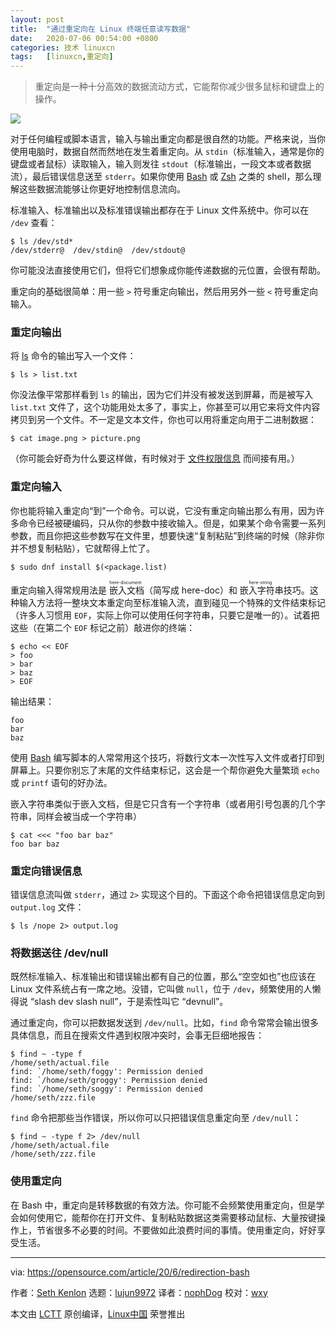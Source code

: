 ```yaml
---
layout: post
title:	"通过重定向在 Linux 终端任意读写数据"
date:	2020-07-06 00:54:00 +0800 
categories:	技术 linuxcn 
tags:	[linuxcn,重定向]
---
```




> 
> 重定向是一种十分高效的数据流动方式，它能帮你减少很多鼠标和键盘上的操作。
> 
> 
> 


![](/Asserts/Images//attachment/album/202007/06/005419nh6mzxkmmmbsslbb.jpg)


对于任何编程或脚本语言，输入与输出重定向都是很自然的功能。严格来说，当你使用电脑时，数据自然而然地在发生着重定向。从 `stdin`（标准输入，通常是你的键盘或者鼠标）读取输入，输入则发往 `stdout`（标准输出，一段文本或者数据流），最后错误信息送至 `stderr`。如果你使用 [Bash](https://opensource.com/resources/what-bash) 或 [Zsh](https://opensource.com/article/19/9/getting-started-zsh) 之类的 shell，那么理解这些数据流能够让你更好地控制信息流向。


标准输入、标准输出以及标准错误输出都存在于 Linux 文件系统中。你可以在 `/dev` 查看：



```
$ ls /dev/std*
/dev/stderr@  /dev/stdin@  /dev/stdout@

```

你可能没法直接使用它们，但将它们想象成你能传递数据的元位置，会很有帮助。


重定向的基础很简单：用一些 `>` 符号重定向输出，然后用另外一些 `<` 符号重定向输入。


### 重定向输出


将 [ls](https://opensource.com/article/19/7/master-ls-command) 命令的输出写入一个文件：



```
$ ls > list.txt

```

你没法像平常那样看到 `ls` 的输出，因为它们并没有被发送到屏幕，而是被写入 `list.txt` 文件了，这个功能用处太多了，事实上，你甚至可以用它来将文件内容拷贝到另一个文件。不一定是文本文件，你也可以用将重定向用于二进制数据：



```
$ cat image.png > picture.png

```

（你可能会好奇为什么要这样做，有时候对于 [文件权限信息](https://opensource.com/article/19/8/linux-permissions-101) 而间接有用。）


### 重定向输入


你也能将输入重定向“到”一个命令。可以说，它没有重定向输出那么有用，因为许多命令已经被硬编码，只从你的参数中接收输入。但是，如果某个命令需要一系列参数，而且你把这些参数写在文件里，想要快速“复制粘贴”到终端的时候（除非你并不想复制粘贴），它就帮得上忙了。



```
$ sudo dnf install $(<package.list)

```

重定向输入得常规用法是<ruby> 嵌入文档 <rt>  here-document </rt></ruby>（简写成 here-doc）和<ruby> 嵌入字符串 <rt>  here-string </rt></ruby> 技巧。这种输入方法将一整块文本重定向至标准输入流，直到碰见一个特殊的文件结束标记（许多人习惯用 `EOF`，实际上你可以使用任何字符串，只要它是唯一的）。试着把这些（在第二个 `EOF` 标记之前）敲进你的终端：



```
$ echo << EOF
> foo
> bar
> baz
> EOF

```

输出结果：



```
foo
bar
baz

```

使用 [Bash](https://opensource.com/resources/what-bash) 编写脚本的人常常用这个技巧，将数行文本一次性写入文件或者打印到屏幕上。只要你别忘了末尾的文件结束标记，这会是一个帮你避免大量繁琐 `echo` 或 `printf` 语句的好办法。


嵌入字符串类似于嵌入文档，但是它只含有一个字符串（或者用引号包裹的几个字符串，同样会被当成一个字符串）



```
$ cat <<< "foo bar baz"
foo bar baz

```

### 重定向错误信息


错误信息流叫做 `stderr`，通过 `2>` 实现这个目的。下面这个命令把错误信息定向到 `output.log` 文件：



```
$ ls /nope 2> output.log

```

### 将数据送往 /dev/null


既然标准输入、标准输出和错误输出都有自己的位置，那么“空空如也”也应该在 Linux 文件系统占有一席之地。没错，它叫做 `null`，位于 `/dev`，频繁使用的人懒得说 “slash dev slash null”，于是索性叫它 “devnull”。


通过重定向，你可以把数据发送到 `/dev/null`。比如，`find` 命令常常会输出很多具体信息，而且在搜索文件遇到权限冲突时，会事无巨细地报告：



```
$ find ~ -type f
/home/seth/actual.file
find: `/home/seth/foggy': Permission denied
find: `/home/seth/groggy': Permission denied
find: `/home/seth/soggy': Permission denied
/home/seth/zzz.file

```

`find` 命令把那些当作错误，所以你可以只把错误信息重定向至 `/dev/null`：



```
$ find ~ -type f 2> /dev/null
/home/seth/actual.file
/home/seth/zzz.file

```

### 使用重定向


在 Bash 中，重定向是转移数据的有效方法。你可能不会频繁使用重定向，但是学会如何使用它，能帮你在打开文件、复制粘贴数据这类需要移动鼠标、大量按键操作上，节省很多不必要的时间。不要做如此浪费时间的事情。使用重定向，好好享受生活。




---


via: <https://opensource.com/article/20/6/redirection-bash>


作者：[Seth Kenlon](https://opensource.com/users/seth) 选题：[lujun9972](https://github.com/lujun9972) 译者：[nophDog](https://github.com/nophDog) 校对：[wxy](https://github.com/wxy)


本文由 [LCTT](https://github.com/LCTT/TranslateProject) 原创编译，[Linux中国](https://linux.cn/) 荣誉推出

